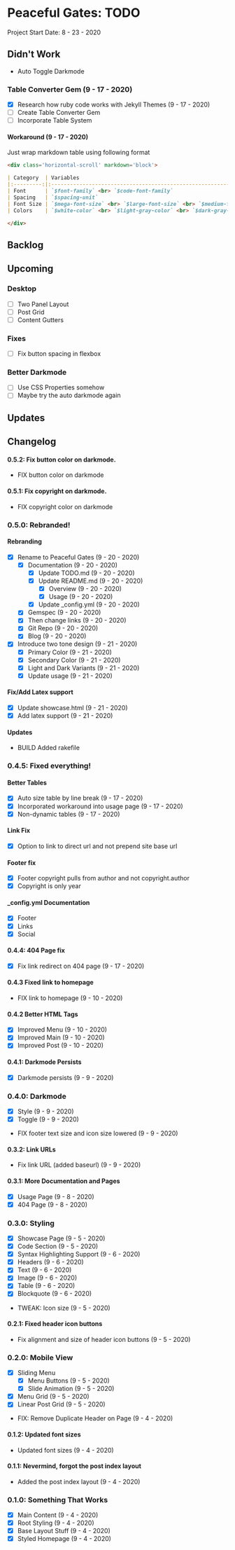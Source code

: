 Peaceful Gates: TODO
====================================================================
Project Start Date: 8 - 23 - 2020

Didn't Work
--------------------------------------------------------------------

- Auto Toggle Darkmode 

### Table Converter Gem (9 - 17 - 2020)

- [x] Research how ruby code works with Jekyll Themes (9 - 17 - 2020)
- [ ] Create Table Converter Gem
- [ ] Incorporate Table System

#### Workaround (9 - 17 - 2020)

Just wrap markdown table using following format

```markdown
<div class='horizontal-scroll' markdown='block'>

| Category  | Variables                                                                                                           |
|:---------:|:-------------------------------------------------------------------------------------------------------------------:|
| Font      | `$font-family` <br> `$code-font-family`                                                                             |
| Spacing   | `$spacing-unit`                                                                                                     |
| Font Size | `$mega-font-size` <br> `$large-font-size` <br> `$medium-font-size` <br> `$normal-font-size` <br> `$small-font-size` |
| Colors    | `$white-color` <br> `$light-gray-color` <br> `$dark-gray-color` <br> `$black-color`                                 |

</div>
```

Backlog
--------------------------------------------------------------------

Upcoming
--------------------------------------------------------------------

### Desktop

- [ ] Two Panel Layout
- [ ] Post Grid
- [ ] Content Gutters

### Fixes

- [ ] Fix button spacing in flexbox

### Better Darkmode

- [ ] Use CSS Properties somehow
- [ ] Maybe try the auto darkmode again

Updates
--------------------------------------------------------------------

Changelog
--------------------------------------------------------------------

#### 0.5.2: Fix button color on darkmode.

- FIX button color on darkmode

#### 0.5.1: Fix copyright on darkmode.

- FIX copyright color on darkmode

### 0.5.0: Rebranded!

#### Rebranding

- [x] Rename to Peaceful Gates (9 - 20 - 2020)
    - [x] Documentation (9 - 20 - 2020)
        - [x] Update TODO.md (9 - 20 - 2020)
        - [x] Update README.md (9 - 20 - 2020)
            - [x] Overview (9 - 20 - 2020)
            - [x] Usage (9 - 20 - 2020)
        - [x] Update _config.yml (9 - 20 - 2020)
    - [x] Gemspec (9 - 20 - 2020)
    - [x] Then change links (9 - 20 - 2020)
    - [x] Git Repo (9 - 20 - 2020)
    - [x] Blog (9 - 20 - 2020)
- [x] Introduce two tone design (9 - 21 - 2020)
    - [x] Primary Color (9 - 21 - 2020)
    - [x] Secondary Color (9 - 21 - 2020)
    - [x] Light and Dark Variants (9 - 21 - 2020)
    - [x] Update usage (9 - 21 - 2020)

#### Fix/Add Latex support

- [x] Update showcase.html (9 - 21 - 2020)
- [x] Add latex support (9 - 21 - 2020)

#### Updates

- BUILD Added rakefile

### 0.4.5: Fixed everything!

#### Better Tables

- [x] Auto size table by line break (9 - 17 - 2020)
- [x] Incorporated workaround into usage page (9 - 17 - 2020)
- [x] Non-dynamic tables (9 - 17 - 2020)

#### Link Fix

- [x] Option to link to direct url and not prepend site base url

#### Footer fix

- [x] Footer copyright pulls from author and not copyright.author
- [x] Copyright is only year

#### _config.yml Documentation

- [x] Footer
- [x] Links
- [x] Social

#### 0.4.4: 404 Page fix

- [x] Fix link redirect on 404 page (9 - 17 - 2020)

#### 0.4.3 Fixed link to homepage

- FIX link to homepage (9 - 10 - 2020)

#### 0.4.2 Better HTML Tags

- [x] Improved Menu (9 - 10 - 2020)
- [x] Improved Main (9 - 10 - 2020)
- [x] Improved Post (9 - 10 - 2020)

#### 0.4.1: Darkmode Persists

- [x] Darkmode persists (9 - 9 - 2020)

### 0.4.0: Darkmode

- [x] Style (9 - 9 - 2020)
- [x] Toggle (9 - 9 - 2020)
- FIX footer text size and icon size lowered (9 - 9 - 2020)

#### 0.3.2: Link URLs

- Fix link URL (added baseurl) (9 - 9 - 2020)

#### 0.3.1: More Documentation and Pages

- [x] Usage Page (9 - 8 - 2020)
- [x] 404 Page (9 - 8 - 2020)

### 0.3.0: Styling

- [x] Showcase Page (9 - 5 - 2020)
- [x] Code Section (9 - 5 - 2020)
- [x] Syntax Highlighting Support (9 - 6 - 2020)
- [x] Headers (9 - 6 - 2020)
- [x] Text (9 - 6 - 2020)
- [x] Image (9 - 6 - 2020)
- [x] Table (9 - 6 - 2020)
- [x] Blockquote (9 - 6 - 2020)
- TWEAK: Icon size (9 - 5 - 2020)

#### 0.2.1: Fixed header icon buttons

- Fix alignment and size of header icon buttons (9 - 5 - 2020)

### 0.2.0: Mobile View

- [x] Sliding Menu
    - [x] Menu Buttons (9 - 5 - 2020)
    - [x] Slide Animation (9 - 5 - 2020)
- [x] Menu Grid (9 - 5 - 2020)
- [x] Linear Post Grid (9 - 5 - 2020)
- FIX: Remove Duplicate Header on Page (9 - 4 - 2020)

#### 0.1.2: Updated font sizes

- Updated font sizes (9 - 4 - 2020)

#### 0.1.1: Nevermind, forgot the post index layout

- Added the post index layout (9 - 4 - 2020)

### 0.1.0: Something That Works

- [x] Main Content (9 - 4 - 2020)
- [x] Root Styling (9 - 4 - 2020)
- [x] Base Layout Stuff (9 - 4 - 2020)
- [x] Styled Homepage (9 - 4 - 2020)